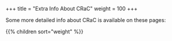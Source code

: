 +++
title = "Extra Info About CRaC"
weight = 100
+++

Some more detailed info about CRaC is available on these pages:

{{% children sort="weight" %}}